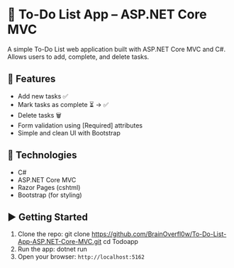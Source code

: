 # 📝 To-Do List App – ASP.NET Core MVC

A simple To-Do List web application built with ASP.NET Core MVC and C#.  
Allows users to add, complete, and delete tasks.

## 🚀 Features
- Add new tasks ✅
- Mark tasks as complete ⏳ → ✅
- Delete tasks 🗑️
- Form validation using [Required] attributes
- Simple and clean UI with Bootstrap

## 🔧 Technologies
- C#
- ASP.NET Core MVC
- Razor Pages (cshtml)
- Bootstrap (for styling)

## ▶️ Getting Started
1. Clone the repo:
git clone https://github.com/BrainOverfl0w/To-Do-List-App-ASP.NET-Core-MVC.git
cd Todoapp
3. Run the app:
dotnet run
4. Open your browser: `http://localhost:5162`
